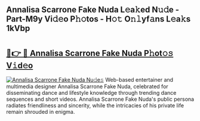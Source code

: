 ## Annalisa Scarrone Fake Nuda L𝚎a𝚔ed N𝚞𝚍e - Part-M9y Vi𝚍𝚎o P𝚑𝚘tos - H𝚘𝚝 O𝚗𝚕yf𝚊ns L𝚎a𝚔s 1kVbp

# <h2><a href="http://kf3z1tz.oniu.top/?m=Annalisa+Scarrone+Fake+Nuda">🔗👉 🔴 Annalisa Scarrone Fake Nuda P𝚑ot𝚘𝚜 V𝚒d𝚎o</a></h2>

[![Annalisa Scarrone Fake Nuda Nu𝚍e𝚜](https://i.imgur.com/0qMVB7G.gif)](http://kf3z1tz.oniu.top/?m=Annalisa+Scarrone+Fake+Nuda)
Web-based entertainer and multimedia designer Annalisa Scarrone Fake Nuda, celebrated for disseminating dance and lifestyle knowledge through trending dance sequences and short videos. Annalisa Scarrone Fake Nuda's public persona radiates friendliness and sincerity, while the intricacies of his private life remain shrouded in enigma.  
